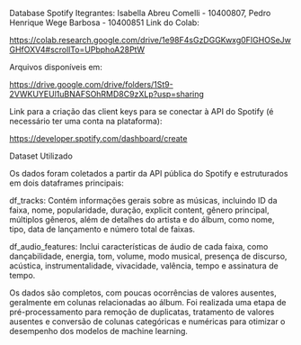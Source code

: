 Database Spotify
Itegrantes: Isabella Abreu Comelli - 10400807, Pedro Henrique Wege Barbosa - 10400851
Link do Colab:

https://colab.research.google.com/drive/1e98F4sGzDGGKwxg0FIGHOSeJwGHfOXV4#scrollTo=UPbphoA28PtW

Arquivos disponíveis em:

https://drive.google.com/drive/folders/1St9-2VWKUYEUl1uBNAFSOhRMD8C9zXLp?usp=sharing

Link para a criação das client keys para se conectar à API do Spotify (é necessário ter uma conta na plataforma):

https://developer.spotify.com/dashboard/create

Dataset Utilizado

Os dados foram coletados a partir da API pública do Spotify e estruturados em dois dataframes principais:

df_tracks: Contém informações gerais sobre as músicas, incluindo ID da faixa, nome, popularidade, duração, explicit content, gênero principal, múltiplos gêneros, além de detalhes do artista e do álbum, como nome, tipo, data de lançamento e número total de faixas.

df_audio_features: Inclui características de áudio de cada faixa, como dançabilidade, energia, tom, volume, modo musical, presença de discurso, acústica, instrumentalidade, vivacidade, valência, tempo e assinatura de tempo.

Os dados são completos, com poucas ocorrências de valores ausentes, geralmente em colunas relacionadas ao álbum. Foi realizada uma etapa de pré-processamento para remoção de duplicatas, tratamento de valores ausentes e conversão de colunas categóricas e numéricas para otimizar o desempenho dos modelos de machine learning.
